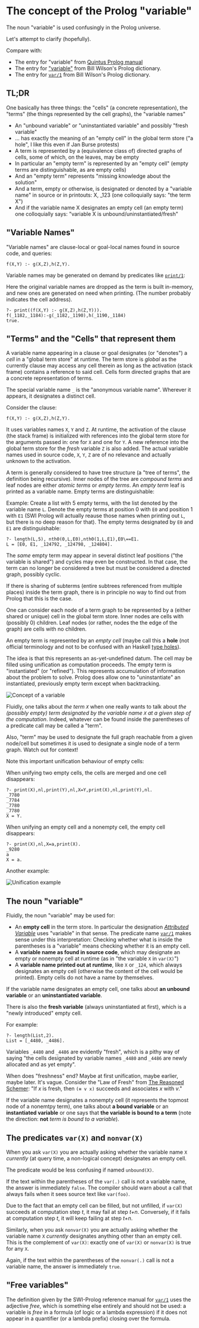 # The concept of the Prolog "variable"

The noun "variable" is used confusingly in the Prolog universe. 

Let's attempt to clarify (hopefully).

Compare with:

- The entry for "variable" from [Quintus Prolog manual](https://quintus.sics.se/isl/quintus/html/quintus/glo-glo.html)
- The entry for ["variable"](http://www.cse.unsw.edu.au/~billw/prologdict.html#variable) from Bill Wilson's Prolog dictionary.
- The entry for [`var/1`](http://www.cse.unsw.edu.au/~billw/prologdict.html#termtype) from Bill Wilson's Prolog dictionary.

## TL;DR

One basically has three things: the "cells" (a concrete representation), the "terms" (the things represented by the cell graphs), the "variable names"

- An "unbound variable" or "uninstantiated variable" and possibly "fresh variable"
- ... has exactly the meaning of an "empty cell" in the global term store ("a hole", I like this even if Jan Burse protests)
- A term is represented by a (equivalence class of) directed graphs of cells, some of which, on the leaves, may be empty
- In particular an "empty term" is represented by an "empty cell" (empty terms are distinguishable, as are empty cells)
- And an "empty term" represents "missing knowledge about the solution"
- And a term, empty or otherwise, is designated or denoted by a "variable name" in source or in printouts: X, _123 (one colloquially says: "the term X")
- And if the variable name X designates an empty cell (an empty term) one colloquially says: "variable X is unbound/uninstantiated/fresh"
    
## "Variable Names"

"Variable names" are clause-local or goal-local names found in source code, and queries:

```
f(X,Y) :- g(X,Z),h(Z,Y).
```

Variable names may be generated on demand by predicates like [`print/1`](https://eu.swi-prolog.org/pldoc/doc_for?object=print/1):

Here the original variable names are dropped as the term is built in-memory, and new ones are generated on need when
printing. (The number probably indicates the cell address).

```
?- print((f(X,Y) :- g(X,Z),h(Z,Y))).
f(_1182,_1184):-g(_1182,_1190),h(_1190,_1184)
true.
```

## "Terms" and the "Cells" that represent them

A variable name appearing in a clause or goal designates (or "denotes") a _cell_ in a "global term store" at runtime.
The term store is _global_ as the currently clause may access any cell therein as long as the activation (stack frame)
contains a reference to said cell. Cells form directed graphs that are a concrete representation of terms.   

The special variable name `_` is the "anonymous variable name". Wherever it appears, it designates a distinct cell.

Consider the clause:

```
f(X,Y) :- g(X,Z),h(Z,Y).
```

It uses variables names `X`, `Y` and `Z`. At runtime, the activation of the clause (the stack frame) is initialized with
references into the global term store for the arguments passed in: one for `X` and one for `Y`. A new reference into the 
global term store for the _fresh_ variable `Z` is also added. The actual variable names used in source code, `X`, `Y`, `Z`
are of no relevance and actually unknown to the activation. 

A term is generally considered to have tree structure (a "tree of terms", the definition being recursive). Inner nodes of
the tree are _compound terms_ and leaf nodes are either _atomic terms_ or _empty terms_. An _empty term_ leaf is printed
as a variable name. Empty terms are distinguishable: 

Example: Create a list with 5 empty terms, with the list denoted by the variable name `L`. Denote the empty terms at
position 0 with `E0` and position 1 with `E1` (SWI Prolog will actually reause those names when printing out
`L`, but there is no deep reason for that). The empty terms designated by `E0` and `E1` are distinguishable:

```
?- length(L,5), nth0(0,L,E0),nth0(1,L,E1),E0\==E1.
L = [E0, E1, _124792, _124798, _124804].
```

The _same_ empty term may appear in several distinct leaf positions ("the variable is shared") and cycles may even be
constructed. In that case, the term can no longer be considered a tree  but must be considered a directed graph, possibly cyclic.

If there is sharing of subterms (entire subtrees referenced from multiple places) inside the term graph, there is in
principle no way to find out from Prolog that this is the case.

One can consider each node of a term graph to be represented by a (either shared or unique) cell in the global term store.
Inner nodes are cells with (possibly 0) children. Leaf nodes (or rather, nodes the the edge of the graph) are cells with 
no children. 

An empty term is represented by an _empty cell_ (maybe call this a **hole** (not official terminology and not to be confused 
with an Haskell [type holes](https://wiki.haskell.org/GHC/Typed_holes)). 

The idea is that this represents an as-yet-undefined datum. The cell may be filled using unification as computation
proceeds. The empty term is "instantiated" (or "refined"). This represents accumulation of information about the problem to 
solve. Prolog does allow one to "uninstantiate" an instantiated, previously empty term except when backtracking.

![Concept of a variable](concept_of_variable.svg)

Fluidly, one talks about _the term `X`_ when one really wants to talk about _the (possibly empty) term designated by the 
variable name `X` at a given step of the computation_. Indeed, whatever can be found inside the parentheses of a 
predicate call may be called a "term".

Also, "term" may be used to designate the full graph reachable from a given node/cell but sometimes it is used to
designate a single node of a term graph. Watch out for context!

Note this important unification behaviour of empty cells:

When unifying two empty cells, the cells are merged and one cell disappears:

```
?- print(X),nl,print(Y),nl,X=Y,print(X),nl,print(Y),nl.
_7780
_7784
_7780
_7780
X = Y.
```

When unifying an empty cell and a nonempty cell, the empty cell disappears:

```
?- print(X),nl,X=a,print(X).
_9280
a
X = a.
```

Another example:

![Unification example](unification_example.svg)

## The noun "variable"

Fluidly, the noun "variable" may be used for:

- An **empty cell** in the term store. In particular the designation [_Attributed Variable_](https://eu.swi-prolog.org/pldoc/man?section=attvar)
uses "variable" in that sense. The predicate name [`var/1`](https://eu.swi-prolog.org/pldoc/doc_for?object=var/1) makes sense under this 
interpretation: Checking whether what is inside the parentheses is a "variable" means checking whether it is an empty cell.
- A **variable name as found in source code**, which may designate an empty or nonempty cell at runtime (as in "the variable `X` in `var(X)`")
- A **variable name printed out at runtime**, like `X` or `_124`, which always designates an empty cell (otherwise the content of the cell would be
printed). Empty cells do not have a name by themselves.

If the variable name designates an empty cell, one talks about **an unbound variable** or an **uninstantiated variable**. 

There is also the **fresh variable** (always uninstantiated at first), which is a "newly introduced" empty cell. 

For example:

```
?- length(List,2).
List = [_4480, _4486].
```

Variables `_4480` and `_4486` are evidently "fresh", which is a pithy way of saying "the cells designated by variable names `_4480` and `_4486` are newly allocated and as yet empty".

When does "freshness" end? Maybe at first unification, maybe earlier, maybe later. It's vague. Consider the "Law of Fresh" from [The Reasoned Schemer](https://mitpress.mit.edu/books/reasoned-schemer): "If _x_ is fresh, then `(≡ v x)` succeeds and associates _x_ with _v_."

If the variable name designates a nonempty cell (it represents the topmost node of a nonemtpy term), one talks about **a bound variable** or an
**instantiated variable** or one says that **the variable is bound to a term** (note the direction: **not** _term is bound to a variable_).

## The predicates `var(X)` and `nonvar(X)`

When you ask `var(X)` you are actually asking whether the variable name `X` _currently_ (at query time, a non-logical concept)
designates an empty cell.

The predicate would be less confusing if named `unbound(X)`.

If the text within the parentheses of the `var(.)` call is not a variable name, the answer is immediately `false`. 
The compiler should warn about a call that always fails when it sees source text like `var(foo)`.

 Due to the fact that an empty cell can be filled, but not unfilled, if `var(X)` succeeds at computation
step _t_, it may fail at step _t+n_. Conversely, if it fails at computation step _t_, it will keep failing at step _t+n_.

Similarly, when you ask `nonvar(X)` you are actually asking whether the variable name `X` _currently_ designates anything other
than an empty cell. This is the complement of `var(X)`: exactly one of `var(X)` or `nonvar(X)` is true for any `X`.  

Again, if the text within the parentheses of the `nonvar(.)` call is not a variable name, the answer is immediately `true`.

## "Free variables"

The definition given by the SWI-Prolog reference manual for
[`var/1`](https://eu.swi-prolog.org/pldoc/doc_for?object=var/1) uses the adjective _free_, which is something else
entirely and should not be used: a variable is _free_ in a formula (of logic or a lambda expression) if it does not appear
in a quantifier (or a lambda prefix) closing over the formula.

